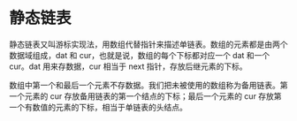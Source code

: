 # 静态链表

静态链表又叫游标实现法，用数组代替指针来描述单链表。数组的元素都是由两个数据域组成，dat 和 cur，也就是说，数组的每个下标都对应一个 dat 和一个 cur。dat 用来存数据，cur 相当于 next 指针，存放后继元素的下标。

数组中第一个和最后一个元素不存数据。我们把未被使用的数组称为备用链表。第一个元素的 cur 存放备用链表的第一个结点的下标；最后一个元素的 cur 存放第一个有数值的元素的下标，相当于单链表的头结点。
